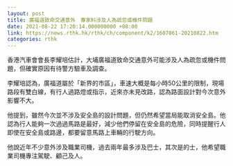 ```yaml
---
layout: post
title: 廣福道致命交通意外　專家料涉及人為疏忽或機件問題
date: 2021-08-22 17:20:14.000000000 +08:00
link: https://news.rthk.hk/rthk/ch/component/k2/1607061-20210822.htm
categories: rthk
---
```


香港汽車會會長李耀培估計，大埔廣福道致命交通意外可能涉及人為疏忽或機件問題，但確實原因有待警方驗車及調查。

李耀培認為，廣福道屬於「新界的巿區」，車速大概是每小時50公里的限制，現場路段有雙白線，有行人過路燈或指示，近來亦未見改路，認為路面設計對今次意外影響不大。

他提到，雖然今次並不涉及安全島的設計問題，但仍然希望當局能取消安全島。他認為行人能夠一次過過馬路是最好，減少他們停留在安全島的危險，同時提醒行人即使在安全島或路邊，都要留意馬路上車輛的行駛方向。

他說近年不少意外涉及職業司機，過去兩年最多涉及巴士，其次是的士，他希望職業司機專注駕駛、顧己及人。

